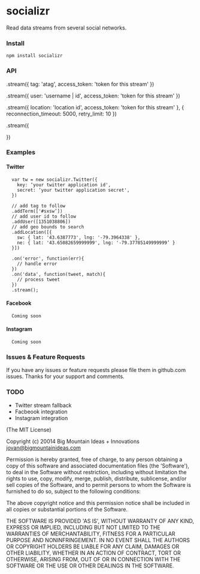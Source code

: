 socializr
=========

Read data streams from several social networks.

### Install

``` npm install socializr ```

### API


.stream({
  tag: 'atag',
  access_token: 'token for this stream'
})

.stream({
  user: 'username | id',
  access_token: 'token for this stream'
})

.stream({
  location: 'location id',
  access_token: 'token for this stream'
}, {
  reconnection_timeout: 5000,
  retry_limit: 10
})

.stream({
  
})




### Examples

#### Twitter
```
  var tw = new socializr.Twitter({
    key: ‘your twitter application id',
    secret: ‘your twitter application secret',
  })

  // add tag to follow
  .addTerm(['#sxsw’])
  // add user id to follow
  .addUser([1351038806])
  // add geo bounds to search
  .addLocation([{
    sw: { lat: '43.6387773', lng: '-79.3964338' },
    ne: { lat: '43.65082659999999', lng: '-79.37785149999999’ }
  }])

  .on('error', function(err){
    // handle error
  })
  .on('data', function(tweet, match){
    // process tweet
  })
  .stream();
```

#### Facebook
```
  Coming soon
```

#### Instagram
```
  Coming soon
```

### Issues & Feature Requests

If you have any issues or feature requests please file them in github.com issues. Thanks for your support and comments.

### TODO

* Twitter stream fallback
* Facbeook integration
* Instagram integration


(The MIT License)

Copyright (c) 20014 Big Mountain Ideas + Innovations <jovan@bigmountainideas.com>

Permission is hereby granted, free of charge, to any person obtaining
a copy of this software and associated documentation files (the
'Software'), to deal in the Software without restriction, including
without limitation the rights to use, copy, modify, merge, publish,
distribute, sublicense, and/or sell copies of the Software, and to
permit persons to whom the Software is furnished to do so, subject to
the following conditions:

The above copyright notice and this permission notice shall be
included in all copies or substantial portions of the Software.

THE SOFTWARE IS PROVIDED 'AS IS', WITHOUT WARRANTY OF ANY KIND,
EXPRESS OR IMPLIED, INCLUDING BUT NOT LIMITED TO THE WARRANTIES OF
MERCHANTABILITY, FITNESS FOR A PARTICULAR PURPOSE AND NONINFRINGEMENT.
IN NO EVENT SHALL THE AUTHORS OR COPYRIGHT HOLDERS BE LIABLE FOR ANY
CLAIM, DAMAGES OR OTHER LIABILITY, WHETHER IN AN ACTION OF CONTRACT,
TORT OR OTHERWISE, ARISING FROM, OUT OF OR IN CONNECTION WITH THE
SOFTWARE OR THE USE OR OTHER DEALINGS IN THE SOFTWARE.
